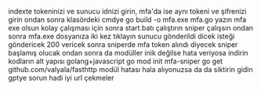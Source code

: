 indexte tokeninizi ve sunucu idnizi girin, mfa'da ise aynı tokeni ve şifrenizi girin ondan sonra klasördeki cmdye go build -o mfa.exe mfa.go yazın mfa exe olsun kolay çalışması 
için sonra start.batı çalıştırın sniper çalışsın ondan sonra mfa.exe dosyanıza iki kez tıklayın sunucu gönderildi dicek isteği göndericek 200 vericek
sonra sniperde mfa token alındı diyecek sniper başlamış olucak ondan sonra da modüller inik değilse hata veriyosa indirin kodların alt yapısı golang+javascript
go mod init mfa-sniper
go get github.com/valyala/fasthttp modül hatası hala alıyonuzsa da
da siktirin gidin gptye sorun hadi iyi url çekmeler 
